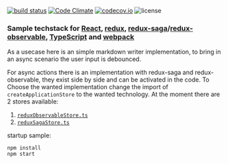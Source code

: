 [![build status](https://travis-ci.org/KalleOtt/react-ts-sample.svg?branch=master)](https://travis-ci.org/KalleOtt/react-ts-sample)
[![Code Climate](https://codeclimate.com/github/KalleOtt/react-ts-sample/badges/gpa.svg)](https://codeclimate.com/github/KalleOtt/react-ts-sample)
[![codecov.io](https://codecov.io/github/KalleOtt/react-ts-sample/coverage.svg?branch=master)](https://codecov.io/gh/KalleOtt/react-ts-sample?branch=master)
![license](https://img.shields.io/github/license/KalleOtt/react-ts-sample.svg)

### Sample techstack for [React](https://facebook.github.io/react/), [redux](redux.js.org), [redux-saga](https://github.com/yelouafi/redux-saga)/[redux-observable](https://redux-observable.js.org/), [TypeScript](https://github.com/Microsoft/TypeScript) and [webpack](https://github.com/webpack/webpack)

As a usecase here is an simple markdown writer implementation, 
to bring in an async scenario the user input is debounced.

For async actions there is an implementation with redux-saga and redux-observable, 
they exist side by side and can be activated in the code. 
To Choose the wanted implementation change the import of 
```createApplicationStore``` to the wanted technology. At the moment there are 2 
stores available:

1. [```reduxObservableStore.ts```](src/store/reduxObservableStore.ts)
2. [```reduxSagaStore.ts```](src/store/reduxSagaStore.ts)


startup sample:

```
npm install
npm start
```
